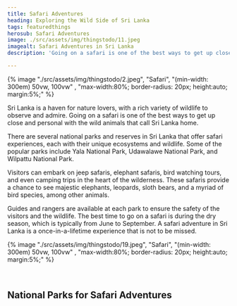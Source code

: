 ```yaml
---
title: Safari Adventures
heading: Exploring the Wild Side of Sri Lanka
tags: featuredthings
herosub: Safari Adventures
image: ./src/assets/img/thingstodo/11.jpeg
imagealt: Safari Adventures in Sri Lanka
description: 'Going on a safari is one of the best ways to get up close and personal with the wild animals that call Sri Lanka home.'

---
```

{% image "./src/assets/img/thingstodo/2.jpeg", "Safari", "(min-width: 300em) 50vw, 100vw" , "max-width:80%; border-radius: 20px; height:auto; margin:5%;" %}


Sri Lanka is a haven for nature lovers, with a rich variety of wildlife to observe and admire. Going on a safari is one of the best ways to get up close and personal with the wild animals that call Sri Lanka home.

There are several national parks and reserves in Sri Lanka that offer safari experiences, each with their unique ecosystems and wildlife. Some of the popular parks include Yala National Park, Udawalawe National Park, and Wilpattu National Park.

Visitors can embark on jeep safaris, elephant safaris, bird watching tours, and even camping trips in the heart of the wilderness. These safaris provide a chance to see majestic elephants, leopards, sloth bears, and a myriad of bird species, among other animals.

Guides and rangers are available at each park to ensure the safety of the visitors and the wildlife. The best time to go on a safari is during the dry season, which is typically from June to September. A safari adventure in Sri Lanka is a once-in-a-lifetime experience that is not to be missed.


{% image "./src/assets/img/thingstodo/19.jpeg", "Safari", "(min-width: 300em) 50vw, 100vw" , "max-width:80%; border-radius: 20px; height:auto; margin:5%;" %}


<br>

<h2 class="h2 hero-title title " id="title">
   National Parks for Safari Adventures
</h2>